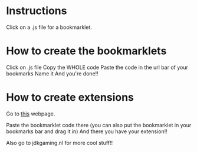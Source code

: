 # Instructions
Click on a .js file for a bookmarklet.

# How to create the bookmarklets
Click on .js file
Copy the WHOLE code
Paste the code in the url bar of your bookmarks
Name it 
And you're done!!

# How to create extensions
<p>Go to <a href="http://sandbox.self.li/bookmarklet-to-extension">this</a> webpage.</p>
Paste the bookmarklet code there (you can also put the bookmarklet in your bookmarks bar and drag it in)
And there you have your extension!!

Also go to jdkgaming.nl for more cool stuff!!



